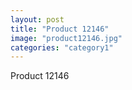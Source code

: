 ```yaml
---
layout: post
title: "Product 12146"
image: "product12146.jpg"
categories: "category1"
---
```

Product 12146
